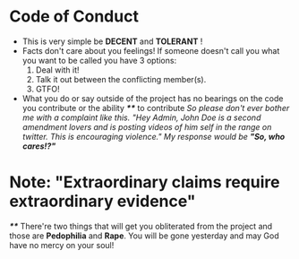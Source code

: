 # Code of Conduct

- This is very simple be **DECENT** and **TOLERANT** !
- Facts don't care about you feelings! If someone doesn't call you what you want to
  be called you have 3 options:
  1. Deal with it!
  2. Talk it out between the conflicting member\(s\).
  3. GTFO!
- What you do or say outside of the project has no bearings on the code you contribute or the ability _**\*\***_ to contribute
  *So please don't ever bother me with a complaint like this. "Hey Admin, John Doe is a second amendment lovers and is posting videos of him self in the range on twitter. This is encouraging violence." My response would be __"So, who cares!?"__*

# Note: "Extraordinary claims require extraordinary evidence"

_**\*\***_ There're two things that will get you obliterated from the project and those are **Pedophilia** and **Rape**. You will be gone yesterday and may God have no mercy on your soul!

